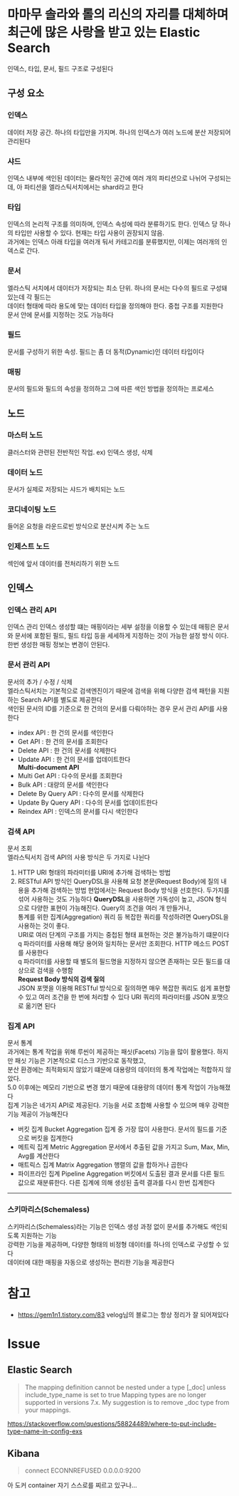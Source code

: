 # 마마무 솔라와 롤의 리신의 자리를 대체하며 최근에 많은 사랑을 받고 있는 Elastic Search
인덱스, 타입, 문서, 필드 구조로 구성된다
## 구성 요소
### 인덱스
데이터 저장 공간. 하나의 타입만을 가지며. 하나의 인덱스가 여러 노드에 분산 저장되어 관리된다
### 샤드
인덱스 내부에 색인된 데이터는 물라적인 공간에 여러 개의 파티션으로 나뉘어 구성되는데, 아 파티션을 엘라스틱서치에서는 shard라고 한다
### 타입
인덱스의 논리적 구조를 의미하며, 인덱스 속성에 따라 분류하기도 한다. 인덱스 당 하나의 타입만 사용할 수 있다. 현재는 타입 사용이 권장되지 않음.      
과거에는 인덱스 아래 타입을 여러개 둬서 카테고리를 분류했지만, 이제는 여러개의 인덱스로 간다.    
### 문서
엘라스틱 서치에서 데이터가 저장되는 최소 단위. 하나의 문서는 다수의 필드로 구성돼 있는데 각 필드는   
데이터 형태에 따라 용도에 맞는 데이터 타입을 정의해야 한다. 중첩 구조를 지원한다    
문서 안에 문서를 지정하는 것도 가능하다
### 필드
문서를 구성하기 위한 속성. 필드는 좀 더 동적(Dynamic)인 데이터 타입이다
### 매핑
문서의 필드와 필드의 속성을 정의하고 그에 따른 색인 방법을 정의하는 프로세스

## 노드
### 마스터 노드
클러스터와 관련된 전반적인 작업. ex) 인덱스 생성, 삭제
### 데이터 노드
문서가 실제로 저장되는 샤드가 배치되는 노드
### 코디네이팅 노드
들어온 요청을 라운드로빈 방식으로 분산시켜 주는 노드
### 인제스트 노드
섹인에 앞서 데이터를 전처리하기 위한 노드

## 인덱스
### 인덱스 관리 API
인덱스 관리
인덱스 생성할 떄는 매핑이라는 세부 설정을 이용할 수 있는데 매핑은 문서와 문서에 포함된 필드, 필드 타입 등을 세세하게 지정하는 것이 가능한 설정 방식 이다.      
한번 생성한 매핑 정보는 변경이 안된다.   

### 문서 관리 API 
문서의 추가 / 수정 / 삭제     
엘라스틱서치는 기본적으로 검색엔진이기 때문에 검색을 위해 다양한 검색 패턴을 지원하는 Search API를 별도로 제공한다    
색인된 문서의 ID를 기준으로 한 건의의 문서를 다뤄야하는 경우 문서 관리 API를 사용한다     
- index API : 한 건의 문서를 색인한다
- Get API : 한 건의 문서를 조회한다
- Delete API : 한 건의 문서를 삭제한다
- Update API : 한 건의 문서를 업데이트한다   
**Multi-document API**
- Multi Get API : 다수의 문서를 조회한다
- Bulk API : 대량의 문서를 색인한다
- Delete By Query API : 다수의 문서를 삭제한다
- Update By Query API : 다수의 문서를 업데이트한다
- Reindex API : 인덱스의 문서를 다시 색인한다
### 검색 API
문서 조회    
엘라스틱서치 검색 API의 사용 방식은 두 가지로 나뉜다
1. HTTP URI 형태의 파라미터를 URI에 추가해 검색하는 방법
2. RESTful API 방식인 QueryDSL을 사용해 요청 본문(Request Body)에 질의 내용을 추가해 검색하는 방법
현업에서는 Request Body 방식을 선호한다. 두가지를 섞어 사용하는 것도 가능하다
**QueryDSL**을 사용하면 가독성이 높고, JSON 형식으로 다양한 표현이 가능해진다. Query의 조건을 여러 개 만들거나,     
통계를 위한 집계(Aggregation) 쿼리 등 복잡한 쿼리를 작성하려면 QueryDSL을 사용하는 것이 좋다.    
URI로 여러 단계의 구조를 가지는 중첩된 형태 표현하는 것은 불가능하기 떄문이다    
q 파라미터를 사용해 해당 용어와 일치하는 문서만 조회한다. HTTP 메소드 POST를 사용한다     
q 파라미터를 사용할 때 별도의 필드명을 지정하지 않으면 존재하는 모든 필드를 대상으로 검색을 수행함     
**Request Body 방식의 검색 질의**   
JSON 포맷을 이용해 RESTful 방식으로 질의하면 매우 복잡한 쿼리도 쉽게 표현할 수 있고 여러 조건을 한 번에 처리할 수 있다
URI 쿼리의 파라미터를 JSON 포맷으로 옮기면 된다     
### 집계 API
문서 통계    
과거에는 통계 작업을 위해 루씬이 제공하는 패싯(Facets) 기능을 많이 활용했다. 하지만 패싯 기능은 기본적으로 디스크 기반으로 동작했고,   
분산 환경에는 최적화되지 않았기 떄문에 대용량의 데이터의 통계 작업에는 적합하지 않았다.    
5.0 이후에는 메모리 기반으로 변경 했기 때문에 대용량의 데이터 통계 작업이 가능해졌다      
집계 기능은 네가지 API로 제공된다. 기능을 서로 조합해 사용할 수 있으며 매우 강력한 기능 제공이 가능해진다
- 버킷 집계 Bucket Aggregation
집계 중 가장 많이 사용한다. 문서의 필드를 기준으로 버킷을 집계한다
- 메트릭 집계 Metric Aggregation
문서에서 추출된 값을 가지고 Sum, Max, Min, Avg를 계산한다
- 매트릭스 집계 Matrix Aggregation
행렬의 값을 합하거나 곱한다
- 파이프라인 집계 Pipeline Aggregation
버킷에서 도출된 결과 문서를 다른 필드 값으로 재분류한다. 다른 집계에 의해 생성된 출력 결과를 다시 한번 집계한다

---
### 스키마리스(Schemaless)
스키마리스(Schemaless)라는 기능은 인덱스 생성 과정 없이 문서를 추가해도 색인되도록 지원하는 기능    
강력한 기능을 제공하며, 다양한 형태의 비정형 데이터를 하나의 인덱스로 구성할 수 있다    
데이터에 대한 매핑을 자동으로 생성하는 편리한 기능을 제공한다 
# 참고 
- https://gem1n1.tistory.com/83 velog님의 블로그는 항상 정리가 잘 되어져있다

# Issue
## Elastic Search
> The mapping definition cannot be nested under a type [_doc] unless include_type_name is set to true
Mapping types are no longer supported in versions 7.x. My suggestion is to remove _doc type from your mappings.      
     
https://stackoverflow.com/questions/58824489/where-to-put-include-type-name-in-config-exs
## Kibana
> connect ECONNREFUSED 0.0.0.0:9200     
     
아 도커 container 자기 스스로를 찌르고 있구나...